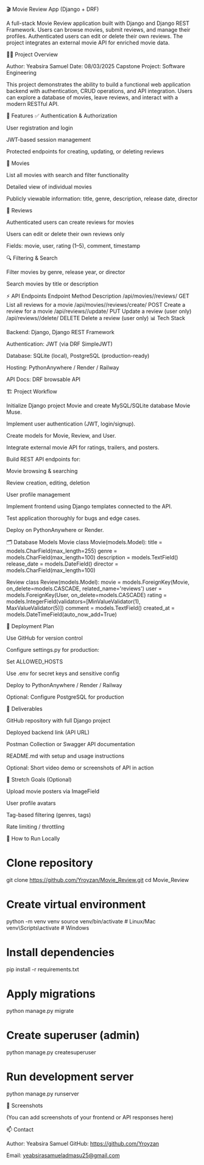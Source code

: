 🎬 Movie Review App (Django + DRF)






A full-stack Movie Review application built with Django and Django REST Framework. Users can browse movies, submit reviews, and manage their profiles. Authenticated users can edit or delete their own reviews. The project integrates an external movie API for enriched movie data.

👨‍💻 Project Overview

Author: Yeabsira Samuel
Date: 08/03/2025
Capstone Project: Software Engineering

This project demonstrates the ability to build a functional web application backend with authentication, CRUD operations, and API integration. Users can explore a database of movies, leave reviews, and interact with a modern RESTful API.

🌟 Features
✅ Authentication & Authorization

User registration and login

JWT-based session management

Protected endpoints for creating, updating, or deleting reviews

🎥 Movies

List all movies with search and filter functionality

Detailed view of individual movies

Publicly viewable information: title, genre, description, release date, director

📝 Reviews

Authenticated users can create reviews for movies

Users can edit or delete their own reviews only

Fields: movie, user, rating (1–5), comment, timestamp

🔍 Filtering & Search

Filter movies by genre, release year, or director

Search movies by title or description

⚡ API Endpoints
Endpoint	Method	Description
/api/movies/<id>/reviews/	GET	List all reviews for a movie
/api/movies/<id>/reviews/create/	POST	Create a review for a movie
/api/reviews/<id>/update/	PUT	Update a review (user only)
/api/reviews/<id>/delete/	DELETE	Delete a review (user only)
📊 Tech Stack

Backend: Django, Django REST Framework

Authentication: JWT (via DRF SimpleJWT)

Database: SQLite (local), PostgreSQL (production-ready)

Hosting: PythonAnywhere / Render / Railway

API Docs: DRF browsable API

🏗 Project Workflow

Initialize Django project Movie and create MySQL/SQLite database Movie Muse.

Implement user authentication (JWT, login/signup).

Create models for Movie, Review, and User.

Integrate external movie API for ratings, trailers, and posters.

Build REST API endpoints for:

Movie browsing & searching

Review creation, editing, deletion

User profile management

Implement frontend using Django templates connected to the API.

Test application thoroughly for bugs and edge cases.

Deploy on PythonAnywhere or Render.

🗂 Database Models
Movie
class Movie(models.Model):
    title = models.CharField(max_length=255)
    genre = models.CharField(max_length=100)
    description = models.TextField()
    release_date = models.DateField()
    director = models.CharField(max_length=100)

Review
class Review(models.Model):
    movie = models.ForeignKey(Movie, on_delete=models.CASCADE, related_name='reviews')
    user = models.ForeignKey(User, on_delete=models.CASCADE)
    rating = models.IntegerField(validators=[MinValueValidator(1), MaxValueValidator(5)])
    comment = models.TextField()
    created_at = models.DateTimeField(auto_now_add=True)

🚀 Deployment Plan

Use GitHub for version control

Configure settings.py for production:

Set ALLOWED_HOSTS

Use .env for secret keys and sensitive config

Deploy to PythonAnywhere / Render / Railway

Optional: Configure PostgreSQL for production

📄 Deliverables

GitHub repository with full Django project

Deployed backend link (API URL)

Postman Collection or Swagger API documentation

README.md with setup and usage instructions

Optional: Short video demo or screenshots of API in action

🌟 Stretch Goals (Optional)

Upload movie posters via ImageField

User profile avatars

Tag-based filtering (genres, tags)

Rate limiting / throttling

📌 How to Run Locally
# Clone repository
git clone https://github.com/Yroyzan/Movie_Review.git
cd Movie_Review

# Create virtual environment
python -m venv venv
source venv/bin/activate  # Linux/Mac
venv\Scripts\activate     # Windows

# Install dependencies
pip install -r requirements.txt

# Apply migrations
python manage.py migrate

# Create superuser (admin)
python manage.py createsuperuser

# Run development server
python manage.py runserver

🎨 Screenshots

(You can add screenshots of your frontend or API responses here)

📫 Contact

Author: Yeabsira Samuel
GitHub: https://github.com/Yroyzan

Email: yeabsirasamueladmasu25@gmail.com
